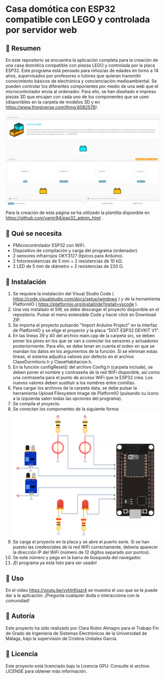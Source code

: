 # Casa domótica con ESP32 compatible con LEGO y controlada por servidor web

## 🧱 Resumen
En este repositorio se encuentra la aplicación completa para la creación de una casa domótica compatible con piezas LEGO y controlada por la placa ESP32. Este programa está pensado para niños/as de edades en torno a 14 años, supervisados por profesores o tutores que quieran transmitir conocimiento básicos de electrónica y concienciación medioambiental. Se pueden controlar los diferentes componentes por medio de una web que el microcontrolador envía al ordenador. Para ello, se han diseñado e impreso piezas 3D que encajen con cada uno de los componentes que se usen (disponibles en la carpeta de modelos 3D y en https://www.thingiverse.com/thing:6082576).

![Página de la aplicación](https://raw.githubusercontent.com/clararubio20/ESP32_BloquesConstruccion/main/Im%C3%A1genes%20de%20la%20p%C3%A1gina/P%C3%A1ginaInicial.png)

Para la creación de esta página se ha utilizado la plantilla disponible en https://github.com/yamir84/esp32_admin_html .

## 🧱 Qué se necesita 

+ PMicrocontrolador ESP32 con WiFi.
+ Dispositivo de compilación y carga del programa (ordenador).
+ 2 sensores infrarrojos OKY3127 (típicos para Arduino).
+ 2 fotorresistencias de 5 mm + 2 resistencias de 10 kΩ.
+ 2 LED de 5 mm de diámetro + 2 resistencias de 220 Ω.

## 🧱 Instalación
1. Se requiere la instalación del Visual Studio Code ( https://code.visualstudio.com/docs/setup/windows ) y de la herramienta PlatformIO ( https://platformio.org/install/ide?install=vscode ).
2. Una vez instalado el SW, se debe descargar el proyecto disponible en el repositorio. Pulsar el menú extensible Code y hacer click en Download ZIP.
3. Se importa el proyecto pulsando "Import Arduino Project" en la interfaz de PlatformIO y se elige el proyecto y la placa "DOIT ESP32 DEVKIT V1".
4. En las líneas 39 y 40 del archivo main.cpp de la carpeta src, se deben poner los pines en los que se van a conectar los sensores y actuadores posteriormente. Para ello, se debe tener en cuenta el orden en que se mandan los datos en los argumentos de la función. Si se eliminan estas líneas, el sistema adjudica valores por defecto en el archivo ClaseDormitorio.h y ClaseHabitacion.h.
5. En la función configReset() del archivo Config.h (carpeta include), se deben poner el nombre y contraseña de la red WiFi disponible, así como una contraseña para el punto de acceso WiFi que la ESP32 crea. Los nuevos valores deben sustituir a los nombres entre comillas.
6. Para cargar los archivos de la carpeta data, se debe pulsar la herramienta Upload Filesystem Image de PlatformIO (pulsando su ícono a la izquierda salen todas las opciones del programa).
7. Se compila el proyecto.
8. Se conectan los componentes de la siguiente forma:
![Circuito de la aplicación](https://raw.githubusercontent.com/clararubio20/ESP32_BloquesConstruccion/main/Im%C3%A1genes%20de%20la%20p%C3%A1gina/circuito.png)
10. Se carga el proyecto en la placa y se abre el puerto serie. Si se han puesto las credenciales de la red WiFi correctamente, debería aparecer la dirección IP del WiFi (número de 12 dígitos separado por puntos).
11. Se este número y pega en la barra de búsqueda del navegador.
12. ¡El programa ya está listo para ser usado!

## 🧱 Uso
En el video https://youtu.be/yyhtrKlqzr4 se muestra el uso que se le puede dar a la aplicación. ¡Pregunta cualquier duda o interacciona con la comunidad!


## 🧱 Autoría

Este proyecto ha sido realizado por Clara Rubio Almagro para el Trabajo Fin de Grado de Ingeniería de Sistemas Electrónicos de la Universidad de Málaga, bajo la supervisión de Cristina Urdiales García.

## 🧱 Licencia
Este proyecto está licenciado bajo la Licencia GPU. Consulte el archivo LICENSE para obtener más información.
